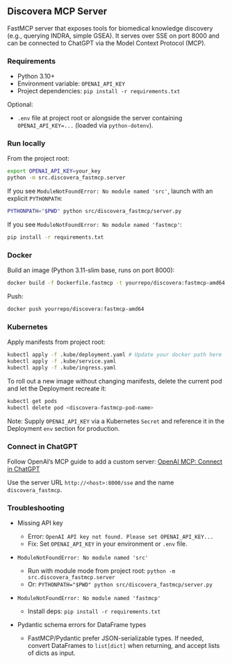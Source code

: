 ## Discovera MCP Server

FastMCP server that exposes tools for biomedical knowledge discovery (e.g., querying INDRA, simple GSEA). It serves over SSE on port 8000 and can be connected to ChatGPT via the Model Context Protocol (MCP).

### Requirements
- Python 3.10+
- Environment variable: `OPENAI_API_KEY`
- Project dependencies: `pip install -r requirements.txt`

Optional:
- `.env` file at project root or alongside the server containing `OPENAI_API_KEY=...` (loaded via `python-dotenv`).

### Run locally
From the project root:
```bash
export OPENAI_API_KEY=your_key
python -m src.discovera_fastmcp.server
```

If you see `ModuleNotFoundError: No module named 'src'`, launch with an explicit `PYTHONPATH`:
```bash
PYTHONPATH="$PWD" python src/discovera_fastmcp/server.py
```

If you see `ModuleNotFoundError: No module named 'fastmcp'`:
```bash
pip install -r requirements.txt
```

### Docker
Build an image (Python 3.11-slim base, runs on port 8000):
```bash
docker build -f Dockerfile.fastmcp -t yourrepo/discovera:fastmcp-amd64 .
```

Push:
```bash
docker push yourrepo/discovera:fastmcp-amd64
```

### Kubernetes
Apply manifests from project root:
```bash
kubectl apply -f .kube/deployment.yaml # Update your docker path here
kubectl apply -f .kube/service.yaml
kubectl apply -f .kube/ingress.yaml
```

To roll out a new image without changing manifests, delete the current pod and let the Deployment recreate it:
```bash
kubectl get pods
kubectl delete pod <discovera-fastmcp-pod-name>
```

Note: Supply `OPENAI_API_KEY` via a Kubernetes `Secret` and reference it in the Deployment `env` section for production.

### Connect in ChatGPT
Follow OpenAI’s MCP guide to add a custom server:
[OpenAI MCP: Connect in ChatGPT](https://platform.openai.com/docs/mcp#connect-in-chatgpt)

Use the server URL `http://<host>:8000/sse` and the name `discovera_fastmcp`.

### Troubleshooting
- Missing API key
  - Error: `OpenAI API key not found. Please set OPENAI_API_KEY...`
  - Fix: Set `OPENAI_API_KEY` in your environment or `.env` file.

- `ModuleNotFoundError: No module named 'src'`
  - Run with module mode from project root: `python -m src.discovera_fastmcp.server`
  - Or: `PYTHONPATH="$PWD" python src/discovera_fastmcp/server.py`

- `ModuleNotFoundError: No module named 'fastmcp'`
  - Install deps: `pip install -r requirements.txt`

- Pydantic schema errors for DataFrame types
  - FastMCP/Pydantic prefer JSON-serializable types. If needed, convert DataFrames to `list[dict]` when returning, and accept lists of dicts as input.
